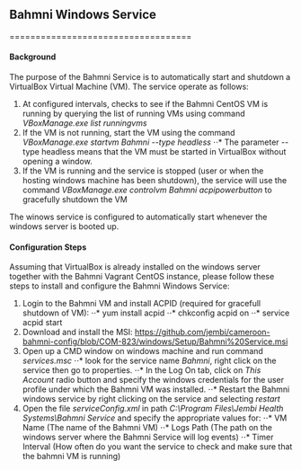 ## Bahmni Windows Service
===================================

#### Background
The purpose of the Bahmni Service is to automatically start and shutdown a VirtualBox Virtual Machine (VM). 
The service operate as follows:
1. At configured intervals, checks to see if the Bahmni CentOS VM is running by querying the list of running VMs using command _VBoxManage.exe list runningvms_
2. If the VM is not running, start the VM using the command _VBoxManage.exe startvm Bahmni --type headless_ 
⋅⋅* The parameter --type headless means that the VM must be started in VirtualBox without opening a window.
3. If the VM is running and the service is stopped (user or when the hosting windows machine has been shutdown), the service will use the command _VBoxManage.exe controlvm Bahmni acpipowerbutton_ to gracefully shutdown the VM

The winows service is configured to automatically start whenever the windows server is booted up.

#### Configuration Steps
Assuming that VirtualBox is already installed on the windows server together with the Bahmni Vagrant CentOS instance, please follow these steps to install and configure the Bahmni Windows Service:
1. Login to the Bahmni VM and install ACPID (required for gracefull shutdown of VM):
⋅⋅* yum install acpid
⋅⋅* chkconfig acpid on
⋅⋅* service acpid start
2. Download and install the MSI: https://github.com/jembi/cameroon-bahmni-config/blob/COM-823/windows/Setup/Bahmni%20Service.msi
3. Open up a CMD window on windows machine and run command _services.msc_
⋅⋅* look for the service name _Bahmni_, right click on the service then go to properties. 
⋅⋅* In the Log On tab, click on _This Account_ radio button and specify the windows credentials for the user profile under which the Bahmni VM was installed. 
⋅⋅* Restart the Bahmni windows service by right clicking on the service and selecting _restart_
4. Open the file _serviceConfig.xml_ in path _C:\Program Files\Jembi Health Systems\Bahmni Service_ and specify the appropriate values for:
⋅⋅* VM Name (The name of the Bahmni VM)
⋅⋅* Logs Path (The path on the windows server where the Bahmni Service will log events)
⋅⋅* Timer Interval (How often do you want the service to check and make sure that the bahmni VM is running)

